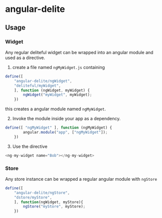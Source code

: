 # angular-delite

## Usage

### Widget



Any regular deliteful widget can be wrapped into an angular module and used as
a directive. 

1. create a file named `ngMyWidget.js` containing
```js
define([
	"angular-delite/ngWidget",
	"deliteful/myWidget",
	], function (ngWidget, myWidget) {
		ngWidget("myWidget", myWidget);
	})
```
this creates a angular module named `ngMyWidget`.

2. Invoke the module inside your app as a dependency.
```js
define([ "ngMyWidget" ], function (ngMyWidget) {
		angular.module("app", ["ngMyWidget"]);
	})
```

3. Use the directive
```js
<ng-my-widget name="Bob"></ng-my-widget>
```

### Store

Any store instance can be wrapped a regular angular module with `ngStore`

```js
define([
	"angular-delite/ngStore",
	"dstore/myStore",
	], function(ngWidget, myStore){
		ngStore("myStore", myStore);
	})
```
